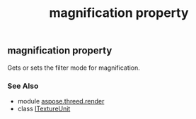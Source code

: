﻿---
title: magnification property
second_title: Aspose.3D for Python via .NET API References
description: 
type: docs
weight: 50
url: /python-net/aspose.threed.render/itextureunit/magnification/
is_root: false
---

## magnification property


Gets or sets the filter mode for magnification.

### See Also
* module [aspose.threed.render](../../)
* class [ITextureUnit](/3d/python-net/aspose.threed.render/itextureunit)
